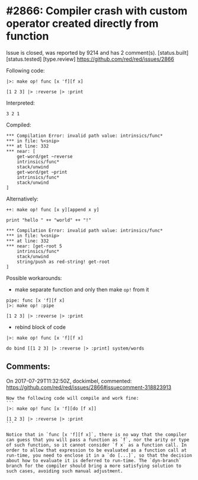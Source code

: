 
#2866: Compiler crash with custom operator created directly from function
================================================================================
Issue is closed, was reported by 9214 and has 2 comment(s).
[status.built] [status.tested] [type.review]
<https://github.com/red/red/issues/2866>

Following code:
```Red
|>: make op! func [x 'f][f x]

[1 2 3] |> :reverse |> :print
```
Interpreted:
```Red
3 2 1
```
Compiled:
```Red
*** Compilation Error: invalid path value: intrinsics/func*
*** in file: %<snip>
*** at line: 332
*** near: [
    get-word/get ~reverse
    intrinsics/func*
    stack/unwind
    get-word/get ~print
    intrinsics/func*
    stack/unwind
]
```
Alternatively:
```Red
++: make op! func [x y][append x y]

print "hello " ++ "world" ++ "!"
```
```Red
*** Compilation Error: invalid path value: intrinsics/func*
*** in file: %<snip>
*** at line: 332
*** near: [get-root 5
    intrinsics/func*
    stack/unwind
    string/push as red-string! get-root
]
```
Possible workarounds:
- make separate function and only then make `op!` from it
```Red
pipe: func [x 'f][f x]
|>: make op! :pipe

[1 2 3] |> :reverse |> :print
```
- rebind block of code
```Red
|>: make op! func [x 'f][f x]

do bind [[1 2 3] |> :reverse |> :print] system/words
```


Comments:
--------------------------------------------------------------------------------

On 2017-07-29T11:32:50Z, dockimbel, commented:
<https://github.com/red/red/issues/2866#issuecomment-318823913>

    Now the following code will compile and work fine:
    ```
    |>: make op! func [x 'f][do [f x]]
    
    [1 2 3] |> :reverse |> :print
    ```
    
    Notice that in `func [x 'f][f x]`, there is no way that the compiler can guess that you will pass a function as `f`, nor the arity or type of such function, so it cannot consider `f x` as a function call. In order to allow that expression to be evaluated as a function call at run-time, you need to enclose it in a `do [...]`, so that the decision about how to evaluate it is deferred to run-time. The `dyn-branch` branch for the compiler should bring a more satisfying solution to such cases, avoiding such manual adjustment.

